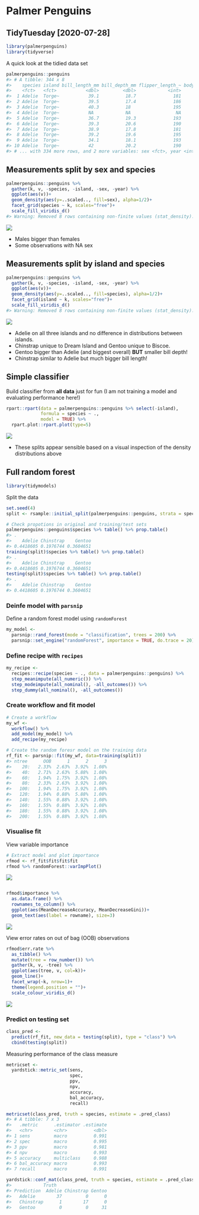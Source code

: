 Palmer Penguins
================

## TidyTuesday \[2020-07-28\]

``` r
library(palmerpenguins)
library(tidyverse)
```

A quick look at the tidied data set

``` r
palmerpenguins::penguins
#> # A tibble: 344 x 8
#>    species island bill_length_mm bill_depth_mm flipper_length_~ body_mass_g
#>    <fct>   <fct>           <dbl>         <dbl>            <int>       <int>
#>  1 Adelie  Torge~           39.1          18.7              181        3750
#>  2 Adelie  Torge~           39.5          17.4              186        3800
#>  3 Adelie  Torge~           40.3          18                195        3250
#>  4 Adelie  Torge~           NA            NA                 NA          NA
#>  5 Adelie  Torge~           36.7          19.3              193        3450
#>  6 Adelie  Torge~           39.3          20.6              190        3650
#>  7 Adelie  Torge~           38.9          17.8              181        3625
#>  8 Adelie  Torge~           39.2          19.6              195        4675
#>  9 Adelie  Torge~           34.1          18.1              193        3475
#> 10 Adelie  Torge~           42            20.2              190        4250
#> # ... with 334 more rows, and 2 more variables: sex <fct>, year <int>
```

## Measurements split by sex and species

``` r
palmerpenguins::penguins %>%  
  gather(k, v, -species, -island, -sex, -year) %>% 
  ggplot(aes(v))+
  geom_density(aes(y=..scaled.., fill=sex), alpha=1/2)+
  facet_grid(species ~ k, scales="free")+
  scale_fill_viridis_d()
#> Warning: Removed 8 rows containing non-finite values (stat_density).
```

![](README_files/figure-gfm/unnamed-chunk-4-1.png)<!-- -->

  - Males bigger than females
  - Some observations with NA sex

## Measurements split by island and species

``` r
palmerpenguins::penguins %>%  
  gather(k, v, -species, -island, -sex, -year) %>% 
  ggplot(aes(v))+
  geom_density(aes(y=..scaled.., fill=species), alpha=1/2)+
  facet_grid(island ~ k, scales="free")+
  scale_fill_viridis_d()
#> Warning: Removed 8 rows containing non-finite values (stat_density).
```

![](README_files/figure-gfm/unnamed-chunk-5-1.png)<!-- -->

  - Adelie on all three islands and no difference in distributions
    between islands.
  - Chinstrap unique to Dream Island and Gentoo unique to Biscoe.
  - Gentoo bigger than Adelie (and biggest overall) **BUT** smaller bill
    depth\!
  - Chinstrap similar to Adelie but much bigger bill length\!

## Simple classifier

Build classifier from **all data** just for fun (I am not training a
model and evaluating performance here\!)

``` r
rpart::rpart(data = palmerpenguins::penguins %>% select(-island),
             formula = species ~ .,
             model = TRUE) %>% 
  rpart.plot::rpart.plot(type=5)
```

![](README_files/figure-gfm/unnamed-chunk-6-1.png)<!-- -->

  - These splits appear sensible based on a visual inspection of the
    density distributions above

## Full random forest

``` r
library(tidymodels)
```

Split the data

``` r
set.seed(4)
split <- rsample::initial_split(palmerpenguins::penguins, strata = species)
```

``` r
# Check propotions in original and training/test sets
palmerpenguins::penguins$species %>% table() %>% prop.table()
#> .
#>    Adelie Chinstrap    Gentoo 
#> 0.4418605 0.1976744 0.3604651
training(split)$species %>% table() %>% prop.table()
#> .
#>    Adelie Chinstrap    Gentoo 
#> 0.4418605 0.1976744 0.3604651
testing(split)$species %>% table() %>% prop.table()
#> .
#>    Adelie Chinstrap    Gentoo 
#> 0.4418605 0.1976744 0.3604651
```

### Deinfe model with `parsnip`

Define a random forest model using `randomForest`

``` r
my_model <- 
  parsnip::rand_forest(mode = "classification", trees = 200) %>% 
  parsnip::set_engine("randomForest", importance = TRUE, do.trace = 20)
```

### Define recipe with `recipes`

``` r
my_recipe <-
  recipes::recipe(species ~ ., data = palmerpenguins::penguins) %>% 
  step_meanimpute(all_numeric()) %>% 
  step_modeimpute(all_nominal(), -all_outcomes()) %>% 
  step_dummy(all_nominal(), -all_outcomes())
```

### Create workflow and fit model

``` r
# Create a workflow   
my_wf <-
  workflow() %>% 
  add_model(my_model) %>% 
  add_recipe(my_recipe)

# Create the random foresr model on the training data
rf_fit <- parsnip::fit(my_wf, data=training(split))
#> ntree      OOB      1      2      3
#>    20:   2.33%  2.63%  3.92%  1.08%
#>    40:   2.71%  2.63%  5.88%  1.08%
#>    60:   1.94%  1.75%  3.92%  1.08%
#>    80:   2.33%  2.63%  3.92%  1.08%
#>   100:   1.94%  1.75%  3.92%  1.08%
#>   120:   1.94%  0.88%  5.88%  1.08%
#>   140:   1.55%  0.88%  3.92%  1.08%
#>   160:   1.55%  0.88%  3.92%  1.08%
#>   180:   1.55%  0.88%  3.92%  1.08%
#>   200:   1.55%  0.88%  3.92%  1.08%
```

### Visualise fit

View variable importance

``` r
# Extract model and plot importance
rfmod <- rf_fit$fit$fit$fit
rfmod %>% randomForest::varImpPlot()
```

![](README_files/figure-gfm/unnamed-chunk-13-1.png)<!-- -->

``` r

rfmod$importance %>% 
  as.data.frame() %>% 
  rownames_to_column() %>% 
  ggplot(aes(MeanDecreaseAccuracy, MeanDecreaseGini))+
  geom_text(aes(label = rowname), size=3)
```

![](README_files/figure-gfm/unnamed-chunk-13-2.png)<!-- -->

View error rates on out of bag (OOB) observations

``` r
rfmod$err.rate %>% 
  as_tibble() %>% 
  mutate(tree = row_number()) %>% 
  gather(k, v, -tree) %>% 
  ggplot(aes(tree, v, col=k))+
  geom_line()+
  facet_wrap(~k, nrow=1)+
  theme(legend.position = "")+
  scale_colour_viridis_d()
```

![](README_files/figure-gfm/unnamed-chunk-14-1.png)<!-- -->

### Predict on testing set

``` r
class_pred <-
  predict(rf_fit, new_data = testing(split), type = "class") %>% 
  cbind(testing(split))
```

Measuring performance of the class measure

``` r
metricset <- 
  yardstick::metric_set(sens, 
                        spec, 
                        ppv, 
                        npv, 
                        accuracy, 
                        bal_accuracy, 
                        recall)

metricset(class_pred, truth = species, estimate = .pred_class)
#> # A tibble: 7 x 3
#>   .metric      .estimator .estimate
#>   <chr>        <chr>          <dbl>
#> 1 sens         macro          0.991
#> 2 spec         macro          0.995
#> 3 ppv          macro          0.981
#> 4 npv          macro          0.993
#> 5 accuracy     multiclass     0.988
#> 6 bal_accuracy macro          0.993
#> 7 recall       macro          0.991

yardstick::conf_mat(class_pred, truth = species, estimate = .pred_class)
#>            Truth
#> Prediction  Adelie Chinstrap Gentoo
#>   Adelie        37         0      0
#>   Chinstrap      1        17      0
#>   Gentoo         0         0     31
```
